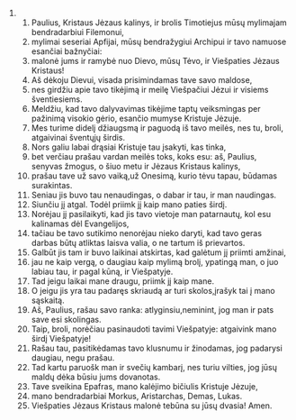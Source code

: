 <ol>
  <li>
    <ol>
      <li>Paulius, Kristaus Jėzaus kalinys, ir brolis Timotiejus mūsų mylimajam bendradarbiui Filemonui,</li>
      <li>mylimai seseriai Apfijai, mūsų bendražygiui Archipui ir tavo namuose esančiai bažnyčiai:</li>
      <li>malonė jums ir ramybė nuo Dievo, mūsų Tėvo, ir Viešpaties Jėzaus Kristaus!</li>
      <li>Aš dėkoju Dievui, visada prisimindamas tave savo maldose,</li>
      <li>nes girdžiu apie tavo tikėjimą ir meilę Viešpačiui Jėzui ir visiems šventiesiems.</li>
      <li>Meldžiu, kad tavo dalyvavimas tikėjime taptų veiksmingas per pažinimą visokio gėrio, esančio mumyse Kristuje Jėzuje.</li>
      <li>Mes turime didelį džiaugsmą ir paguodą iš tavo meilės, nes tu, broli, atgaivinai šventųjų širdis.</li>
      <li>Nors galiu labai drąsiai Kristuje tau įsakyti, kas tinka,</li>
      <li>bet verčiau prašau vardan meilės toks, koks esu: aš, Paulius, senyvas žmogus, o šiuo metu ir Jėzaus Kristaus kalinys,</li>
      <li>prašau tave už savo vaiką,­už Onesimą, kurio tėvu tapau, būdamas surakintas.</li>
      <li>Seniau jis buvo tau nenaudingas, o dabar ir tau, ir man naudingas.</li>
      <li>Siunčiu jį atgal. Todėl priimk jį kaip mano paties širdį.</li>
      <li>Norėjau jį pasilaikyti, kad jis tavo vietoje man patarnautų, kol esu kalinamas dėl Evangelijos,</li>
      <li>tačiau be tavo sutikimo nenorėjau nieko daryti, kad tavo geras darbas būtų atliktas laisva valia, o ne tartum iš prievartos.</li>
      <li>Galbūt jis tam ir buvo laikinai atskirtas, kad galėtum jį priimti amžinai,</li>
      <li>jau ne kaip vergą, o daugiau­ kaip mylimą brolį, ypatingą man, o juo labiau tau, ir pagal kūną, ir Viešpatyje.</li>
      <li>Tad jeigu laikai mane draugu, priimk jį kaip mane.</li>
      <li>O jeigu jis yra tau padaręs skriaudą ar turi skolos,­įrašyk tai į mano sąskaitą.</li>
      <li>Aš, Paulius, rašau savo ranka: atlyginsiu,­neminint, jog man ir pats save esi skolingas.</li>
      <li>Taip, broli, norėčiau pasinaudoti tavimi Viešpatyje: atgaivink mano širdį Viešpatyje!</li>
      <li>Rašau tau, pasitikėdamas tavo klusnumu ir žinodamas, jog padarysi daugiau, negu prašau.</li>
      <li>Tad kartu paruošk man ir svečių kambarį, nes turiu vilties, jog jūsų maldų dėka būsiu jums dovanotas.</li>
      <li>Tave sveikina Epafras, mano kalėjimo bičiulis Kristuje Jėzuje,</li>
      <li>mano bendradarbiai Morkus, Aristarchas, Demas, Lukas.</li>
      <li>Viešpaties Jėzaus Kristaus malonė tebūna su jūsų dvasia! Amen.</li>
    </ol>
  </li>
</ol>